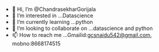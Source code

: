 - 👋 Hi, I’m @ChandrasekharGorijala
- 👀 I’m interested in ...Datascience
- 🌱 I’m currently learning ...python
- 💞️ I’m looking to collaborate on ...datascience and python
- 📫 How to reach me ...Gmailid:gcsnaidu542@gmail.com, mobno:8668174515



<!---
ChandrasekharGorijala/ChandrasekharGorijala is a ✨ special ✨ repository because its `README.md` (this file) appears on your GitHub profile.
You can click the Preview link to take a look at your changes.
--->
